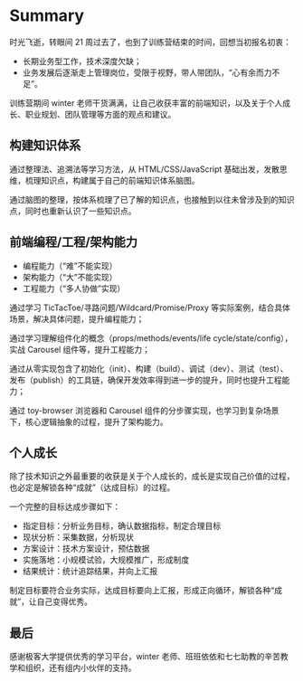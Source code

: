 # Summary

时光飞逝，转眼间 21 周过去了，也到了训练营结束的时间，回想当初报名初衷：

- 长期业务型工作，技术深度欠缺；
- 业务发展后逐渐走上管理岗位，受限于视野，带人带团队，“心有余而力不足”。

训练营期间 winter 老师干货满满，让自己收获丰富的前端知识，以及关于个人成长、职业规划、团队管理等方面的观点和建议。

## 构建知识体系

通过整理法、追溯法等学习方法，从 HTML/CSS/JavaScript 基础出发，发散思维，梳理知识点，构建属于自己的前端知识体系脑图。

通过脑图的整理，按体系梳理了已了解的知识点，也接触到以往未曾涉及到的知识点，同时也重新认识了一些知识点。

## 前端编程/工程/架构能力

- 编程能力（“难”不能实现）
- 架构能力（“大”不能实现）
- 工程能力（“多人协做”实现）

通过学习 TicTacToe/寻路问题/Wildcard/Promise/Proxy 等实际案例，结合具体场景，解决具体问题，提升编程能力；

通过学习理解组件化的概念（props/methods/events/life cycle/state/config），实战 Carousel 组件等，提升工程能力；

通过从零实现包含了初始化（init）、构建（build）、调试（dev）、测试（test）、发布（publish）的工具链，确保开发效率得到进一步的提升，同时也提升工程能力；

通过 toy-browser 浏览器和 Carousel 组件的分步骤实现，也学习到复杂场景下，核心逻辑抽象的过程，提升了架构能力。

## 个人成长

除了技术知识之外最重要的收获是关于个人成长的，成长是实现自己价值的过程，也必定是解锁各种“成就”（达成目标）的过程。

一个完整的目标达成步骤如下：

- 指定目标：分析业务目标，确认数据指标，制定合理目标
- 现状分析：采集数据，分析现状
- 方案设计：技术方案设计，预估数据
- 实施落地：小规模试验，大规模推广，形成制度
- 结果统计：统计追踪结果，并向上汇报

制定目标要符合业务实际，达成目标要向上汇报，形成正向循环，解锁各种“成就”，让自己变得优秀。

## 最后

感谢极客大学提供优秀的学习平台，winter 老师、班班依依和七七助教的辛苦教学和组织，还有组内小伙伴的支持。
